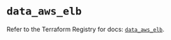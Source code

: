 # `data_aws_elb`

Refer to the Terraform Registry for docs: [`data_aws_elb`](https://registry.terraform.io/providers/hashicorp/aws/3.76.1/docs/data-sources/elb).
